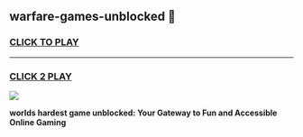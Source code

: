 
## warfare-games-unblocked 👋
<h3>
<a href="https://premium.freeplayer.one?title=warfare-games-unblocked&ref=14F">CLICK TO PLAY</a></h3>
<hr>

<h3>
<a href="https://premium.freeplayer.one?title=warfare-games-unblocked&ref=14F">CLICK 2 PLAY</a>
  
</h3>

<a href="https://premium.freeplayer.one?title=warfare-games-unblocked&ref=12F/"><img src="https://clearcache.store/games.png"></a>


**worlds hardest game unblocked: Your Gateway to Fun and Accessible Online Gaming**
